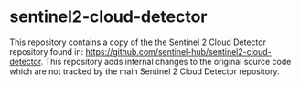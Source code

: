 # sentinel2-cloud-detector
This repository contains a copy of the the Sentinel 2 Cloud Detector repository found in: https://github.com/sentinel-hub/sentinel2-cloud-detector. This repository adds internal changes to the original source code which are not tracked by the main Sentinel 2 Cloud Detector repository.

